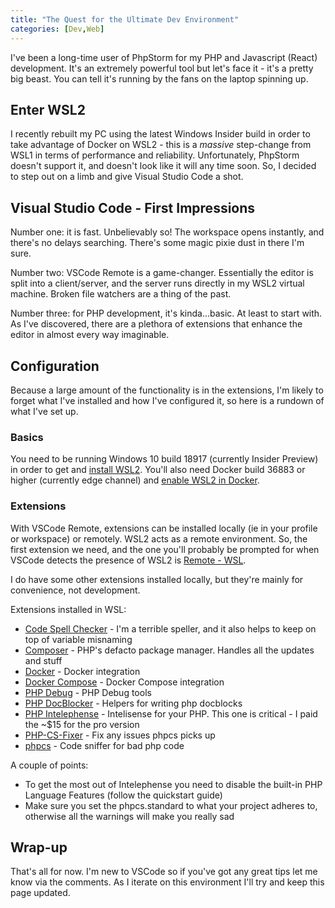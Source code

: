 ```yaml
---
title: "The Quest for the Ultimate Dev Environment"
categories: [Dev,Web]
---
```


I've been a long-time user of PhpStorm for my PHP and Javascript (React) development. It's an extremely powerful tool but let's face it - it's a pretty big beast. You can tell it's running by the fans on the laptop spinning up.

## Enter WSL2 ##

I recently rebuilt my PC using the latest Windows Insider build in order to take advantage of Docker on WSL2 - this is a _massive_ step-change from WSL1 in terms of performance and reliability. Unfortunately, PhpStorm doesn't support it, and doesn't look like it will any time soon. So, I decided to step out on a limb and give Visual Studio Code a shot.

## Visual Studio Code - First Impressions ##

Number one: it is fast. Unbelievably so! The workspace opens instantly, and there's no delays searching. There's some magic pixie dust in there I'm sure.

Number two: VSCode Remote is a game-changer. Essentially the editor is split into a client/server, and the server runs directly in my WSL2 virtual machine. Broken file watchers are a thing of the past.

Number three: for PHP development, it's kinda...basic. At least to start with. As I've discovered, there are a plethora of extensions that enhance the editor in almost every way imaginable.

## Configuration ##

Because a large amount of the functionality is in the extensions, I'm likely to forget what I've installed and how I've configured it, so here is a rundown of what I've set up.

### Basics ### 

You need to be running Windows 10 build 18917 (currently Insider Preview) in order to get and [install WSL2](https://docs.microsoft.com/en-us/windows/wsl/wsl2-install). You'll also need Docker build 36883 or higher (currently edge channel) and [enable WSL2 in Docker](https://docs.docker.com/docker-for-windows/wsl-tech-preview).

### Extensions ###

With VSCode Remote, extensions can be installed locally (ie in your profile or workspace) or remotely. WSL2 acts as a remote environment. So, the first extension we need, and the one you'll probably be prompted for when VSCode detects the presence of WSL2 is  [Remote - WSL](https://marketplace.visualstudio.com/items?itemName=ms-vscode-remote.remote-wsl). 

I do have some other extensions installed locally, but they're mainly for convenience, not development.

Extensions installed in WSL:

 * [Code Spell Checker](https://marketplace.visualstudio.com/items?itemName=streetsidesoftware.code-spell-checker) - I'm a terrible speller, and it also helps to keep on top of variable misnaming
 * [Composer](https://marketplace.visualstudio.com/items?itemName=ikappas.composer) - PHP's defacto package manager. Handles all the updates and stuff
 * [Docker](https://marketplace.visualstudio.com/items?itemName=ms-azuretools.vscode-docker) - Docker integration
 * [Docker Compose](https://marketplace.visualstudio.com/items?itemName=p1c2u.docker-compose) - Docker Compose integration
 * [PHP Debug](https://marketplace.visualstudio.com/items?itemName=felixfbecker.php-debug) - PHP Debug tools
 * [PHP DocBlocker](https://marketplace.visualstudio.com/items?itemName=neilbrayfield.php-docblocker) - Helpers for writing php docblocks
 * [PHP Intelephense](https://marketplace.visualstudio.com/items?itemName=bmewburn.vscode-intelephense-client) - Intelisense for your PHP. This one is critical - I paid the ~$15 for the pro version
 * [PHP-CS-Fixer](https://marketplace.visualstudio.com/items?itemName=higoka.php-cs-fixer) - Fix any issues phpcs picks up
 * [phpcs](https://marketplace.visualstudio.com/items?itemName=ikappas.phpcs) - Code sniffer for bad php code

 A couple of points:

  * To get the most out of Intelephense you need to disable the built-in PHP Language Features (follow the quickstart guide)
  * Make sure you set the phpcs.standard to what your project adheres to, otherwise all the warnings will make you really sad

  ## Wrap-up ##

  That's all for now. I'm new to VSCode so if you've got any great tips let me know via the comments. As I iterate on this environment I'll try and keep this page updated.